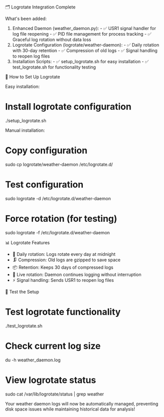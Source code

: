   🗂️ Logrotate Integration Complete

  What's been added:

  1. Enhanced Daemon (weather_daemon.py):
    - ✅ USR1 signal handler for log file reopening
    - ✅ PID file management for process tracking
    - ✅ Graceful log rotation without data loss
  2. Logrotate Configuration (logrotate/weather-daemon):
    - ✅ Daily rotation with 30-day retention
    - ✅ Compression of old logs
    - ✅ Signal handling to reopen log files
  3. Installation Scripts:
    - ✅ setup_logrotate.sh for easy installation
    - ✅ test_logrotate.sh for functionality testing

  🚀 How to Set Up Logrotate

  Easy installation:
  # Install logrotate configuration
  ./setup_logrotate.sh

  Manual installation:
  # Copy configuration
  sudo cp logrotate/weather-daemon /etc/logrotate.d/

  # Test configuration
  sudo logrotate -d /etc/logrotate.d/weather-daemon

  # Force rotation (for testing)
  sudo logrotate -f /etc/logrotate.d/weather-daemon

  📊 Logrotate Features

  - 📅 Daily rotation: Logs rotate every day at midnight
  - 🗜️ Compression: Old logs are gzipped to save space
  - 📦 Retention: Keeps 30 days of compressed logs
  - 🔄 Live rotation: Daemon continues logging without interruption
  - ⚡ Signal handling: Sends USR1 to reopen log files

  🧪 Test the Setup

  # Test logrotate functionality
  ./test_logrotate.sh

  # Check current log size
  du -h weather_daemon.log

  # View logrotate status
  sudo cat /var/lib/logrotate/status | grep weather

  Your weather daemon logs will now be automatically managed, preventing disk space issues while maintaining historical data
  for analysis!



